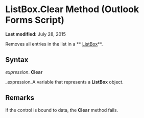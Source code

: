 
# ListBox.Clear Method (Outlook Forms Script)

 **Last modified:** July 28, 2015

Removes all entries in the list in a  ** [ListBox](f56ba480-f8fe-6d12-265e-3b0a9838af97.md)**.

## Syntax

 _expression_. **Clear**

 _expression_A variable that represents a  **ListBox** object.


## Remarks

If the control is bound to data, the  **Clear** method fails.

